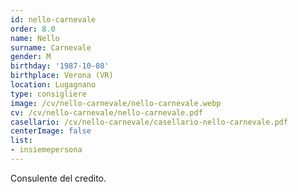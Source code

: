 ```yaml
---
id: nello-carnevale
order: 8.0
name: Nello
surname: Carnevale
gender: M
birthday: '1987-10-08'
birthplace: Verona (VR)
location: Lugagnano
type: consigliere
image: /cv/nello-carnevale/nello-carnevale.webp
cv: /cv/nello-carnevale/nello-carnevale.pdf
casellario: /cv/nello-carnevale/casellario-nello-carnevale.pdf
centerImage: false
list:
- insiemepersona
---
```


Consulente del credito.